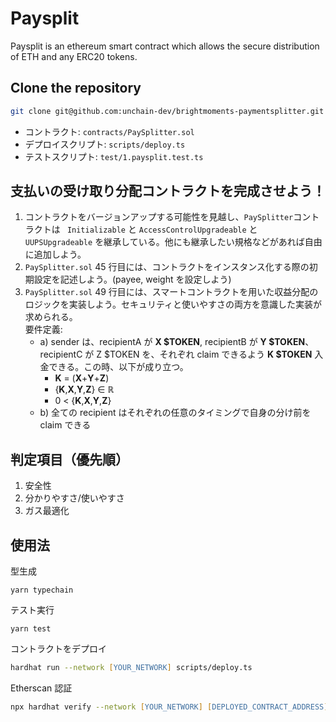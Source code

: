 # Paysplit

Paysplit is an ethereum smart contract which allows the secure distribution of ETH and any ERC20 tokens.

## Clone the repository

```zsh
git clone git@github.com:unchain-dev/brightmoments-paymentsplitter.git
```

- コントラクト: `contracts/PaySplitter.sol`
- デプロイスクリプト: `scripts/deploy.ts`
- テストスクリプト: `test/1.paysplit.test.ts`

## 支払いの受け取り分配コントラクトを完成させよう！

1. コントラクトをバージョンアップする可能性を見越し、`PaySplitter`コントラクトは ` Initializable` と `AccessControlUpgradeable` と `UUPSUpgradeable` を継承している。他にも継承したい規格などがあれば自由に追加しよう。
2. `PaySplitter.sol` 45 行目には、コントラクトをインスタンス化する際の初期設定を記述しよう。(payee, weight を設定しよう)
3. `PaySplitter.sol` 49 行目には、スマートコントラクトを用いた収益分配のロジックを実装しよう。セキュリティと使いやすさの両方を意識した実装が求められる。\
   要件定義:
   - a) sender は、recipientA が **X $TOKEN**, recipientB が **Y $TOKEN**、recipientC が Z $TOKEN を、それぞれ claim できるよう **K $TOKEN** 入金できる。この時、以下が成り立つ。
     - **K** = (**X**+**Y**+**Z**)
     - {**K**,**X**,**Y**,**Z**} ∈ **ℝ**
     - 0 < {**K**,**X**,**Y**,**Z**}
   - b) 全ての recipient はそれぞれの任意のタイミングで自身の分け前を claim できる

## 判定項目（優先順）

1. 安全性
2. 分かりやすさ/使いやすさ
3. ガス最適化

## 使用法

型生成

```
yarn typechain
```

テスト実行

```
yarn test
```

コントラクトをデプロイ

```zsh
hardhat run --network [YOUR_NETWORK] scripts/deploy.ts
```

Etherscan 認証

```zsh
npx hardhat verify --network [YOUR_NETWORK] [DEPLOYED_CONTRACT_ADDRESS]
```
